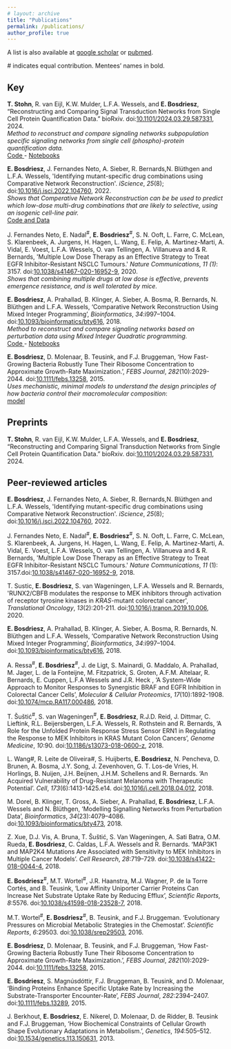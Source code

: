 ```yaml
---
# layout: archive
title: "Publications"
permalink: /publications/
author_profile: true
---
```


 A list is also available at [google scholar](https://scholar.google.com/citations?user=FWmDPGgAAAAJ&hl=en) or [pubmed](https://www.ncbi.nlm.nih.gov/pubmed/?term=Bosdriesz+E). 
 
\# indicates equal contribution. Mentees’ names in bold.

## Key


**T. Stohn**, R. van Eijl, K.W. Mulder, L.F.A. Wessels, and **E. Bosdriesz**, “Reconstructing and Comparing Signal Transduction Networks from Single Cell Protein Quantification Data.” bioRxiv. doi:[10.1101/2024.03.29.587331](https://doi.org/10.1101/2024.03.29.587331), 2024.<br>
*Method to reconstruct and compare signaling networks subpopulation specific signaling networks from single cell (phospho)-protein quantification data.*<br>
<i class="fab fa-github"></i> <a href="https://github.com/ibivu/scmra"> Code </a> -
<a href="https://github.com/tstohn/scmra_analysis"> Notebooks </a>

**E. Bosdriesz**, J. Fernandes Neto, A. Sieber, R. Bernards,N. Bl&uuml;thgen and L.F.A. Wessels, 'Identifying mutant-specific drug combinations using Comparative Network Reconstruction'. *iScience*, *25*(8); doi:[10.1016/j.isci.2022.104760](http://dx.doi.org/10.1016/j.isci.2022.104760), 2022.<br>
*Shows that Comperative Network Reconstruction can be be used to predict which low-dose multi-drug combinations that are likely to selective, using an isogenic cell-line pair.*<br>
<i class="fab fa-github"></i> <a href="https://github.com/evertbosdriesz/cnr-selective-combos"> Code and Data </a>

J. Fernandes Neto, E. Nadal<sup>#</sup>, **E. Bosdriesz**<sup>#</sup>, S. N. Ooft, L. Farre, C. McLean, S. Klarenbeek, A. Jurgens, H. Hagen, L. Wang, E. Felip, A. Martinez-Marti, A. Vidal, E. Voest, L.F.A. Wessels, O. van Tellingen, A. Villanueva and & R. Bernards, 'Multiple Low Dose Therapy as an Effective Strategy to Treat EGFR Inhibitor-Resistant NSCLC Tumours.' *Nature Communications*, *11 (1)*: 3157. doi:[10.1038/s41467-020-16952-9](https://doi.org/10.1038/s41467-020-16952-9), 2020.<br>
*Shows that combining multiple drugs at low dose is effective, prevents emergence resistance, and is well tolerated by mice.*

**E. Bosdriesz**, A. Prahallad, B. Klinger, A. Sieber, A. Bosma, R. Bernards, N. Bl&uuml;thgen and L.F.A. Wessels, ‘Comparative Network Reconstruction Using Mixed Integer Programming’, *Bioinformatics*, *34*:i997–1004. doi:[10.1093/bioinformatics/bty616](https://doi.org/10.1093/bioinformatics/bty616), 2018.<br>
*Method to reconstruct and compare signaling networks based on perturbation data using Mixed Integer Quadratic programming.*<br>
<i class="fab fa-github"></i> <a href="https://github.com/NKI-CCB/cnr"> Code </a> -
<a href="https://github.com/NKI-CCB/CNR-analyses"> Notebooks </a>
<!-- 
A. Ressa<sup>#</sup>, **E. Bosdriesz**<sup>#</sup>, J. de Ligt, S. Mainardi, G. Maddalo, A. Prahallad, M. Jager, L. de la Fonteijne, M. Fitzpatrick, S. Groten, A.F.M. Altelaar, R. Bernards, E. Cuppen, L.F.A Wessels and J.R. Heck,
‘A System-Wide Approach to Monitor Responses to Synergistic BRAF and EGFR Inhibition in Colorectal Cancer Cells’,
*Molecular & Cellular Proteomics*, *17*(10):1892-1908.
doi:[10.1074/mcp.RA117.000486](https://doi.org/10.1074/mcp.RA117.000486), 2018.<br>
*Transcriptomic, proteomic and phosphoproteomic, time-course analysis of cancer cells in response to targeted inhibitors*:<br>
<a href="https://bitbucket.org/evertbosdriesz/cgc-multi-omics/src/master/"><i class="fab fa-bitbucket"></i> Code </a> -->

**E. Bosdriesz**, D. Molenaar, B. Teusink, and F.J. Bruggeman,
‘How Fast-Growing Bacteria Robustly Tune Their Ribosome Concentration to Approximate Growth-Rate Maximization.’,
*FEBS Journal*, *282*(10):2029-2044. doi:[10.1111/febs.13258](https://doi.org/10.1111/febs.13258), 2015.<br>
*Uses mechanistic, minimal models to understand the design principles of how bacteria control their macromolecular composition*:<br>
<a href="https://jjj.bio.vu.nl/models/bosdriesz1/"><i class="fas fa-home"></i> model</a>

## Preprints

**T. Stohn**, R. van Eijl, K.W. Mulder, L.F.A. Wessels, and **E. Bosdriesz**, “Reconstructing and Comparing Signal Transduction Networks from Single Cell Protein Quantification Data.” bioRxiv. doi:[10.1101/2024.03.29.587331](https://doi.org/10.1101/2024.03.29.587331), 2024.

## Peer-reviewed articles

**E. Bosdriesz**, J. Fernandes Neto, A. Sieber, R. Bernards,N. Bl&uuml;thgen and L.F.A. Wessels, 'Identifying mutant-specific drug combinations using Comparative Network Reconstruction'. *iScience*, *25*(8); doi:[10.1016/j.isci.2022.104760](https://dx.doi.org/10.1016/j.isci.2022.104760), 2022.


J. Fernandes Neto, E. Nadal<sup>#</sup>, **E. Bosdriesz**<sup>#</sup>, S. N. Ooft, L. Farre, C. McLean, S. Klarenbeek, A. Jurgens, H. Hagen, L. Wang, E. Felip, A. Martinez-Marti, A. Vidal, E. Voest, L.F.A. Wessels, O. van Tellingen, A. Villanueva and & R. Bernards, 'Multiple Low Dose Therapy as an Effective Strategy to Treat EGFR Inhibitor-Resistant NSCLC Tumours.' *Nature Communications*, *11* (1): 3157.doi:[10.1038/s41467-020-16952-9](https://doi.org/10.1038/s41467-020-16952-9), 2018.

T. Sustic, **E. Bosdriesz**, S. van Wageningen, L.F.A. Wessels and R. Bernards, 'RUNX2/CBFB modulates the response to MEK inhibitors through activation of receptor tyrosine kinases in *KRAS*-mutant colorectal cancer', *Translational Oncology*, *13*(2):201-211.
doi:[10.1016/j.tranon.2019.10.006](https://doi.org/10.1016/j.tranon.2019.10.006), 2020.

**E. Bosdriesz**, A. Prahallad, B. Klinger, A. Sieber, A. Bosma, R. Bernards, N. Blüthgen and L.F.A. Wessels, ‘Comparative Network Reconstruction Using Mixed Integer Programming’, *Bioinformatics*, *34*:i997–1004. doi:[10.1093/bioinformatics/bty616](https://doi.org/10.1093/bioinformatics/bty616), 2018.

A. Ressa<sup>#</sup>, **E. Bosdriesz**<sup>#</sup>, J. de Ligt, S. Mainardi, G. Maddalo, A. Prahallad, M. Jager, L. de la Fonteijne, M. Fitzpatrick, S. Groten, A.F.M. Altelaar, R. Bernards, E. Cuppen, L.F.A Wessels and J.R. Heck ,
‘A System-Wide Approach to Monitor Responses to Synergistic BRAF and EGFR Inhibition in Colorectal Cancer Cells’,
*Molecular & Cellular Proteomics*, *17*(10):1892-1908.
doi:[10.1074/mcp.RA117.000486](https://doi.org/10.1074/mcp.RA117.000486), 2018.

T. Šuštić<sup>#</sup>, S. van Wageningen<sup>#</sup>, **E. Bosdriesz**, R.J.D. Reid, J. Dittmar, C. Lieftink,  R.L. Beijersbergen, L.F.A. Wessels, R. Rothstein and R. Bernards, ‘A Role for the Unfolded Protein Response Stress Sensor ERN1 in Regulating the Response to MEK Inhibitors in KRAS Mutant Colon Cancers’,
*Genome Medicine*, *10*:90. doi:[10.1186/s13073-018-0600-z](https://doi.org/10.1186/s13073-018-0600-z), 2018.

L. Wang#, R. Leite de Oliveira#, S. Huijberts, **E. Bosdriesz**, N. Pencheva, D. Brunen, A. Bosma, J.Y. Song, J. Zevenhoven, G. T. Los-de Vries, H. Horlings, B. Nuijen, J.H. Beijnen, J.H.M. Schellens and R. Bernards.
‘An Acquired Vulnerability of Drug-Resistant Melanoma with Therapeutic Potential’.
*Cell*, *173*(6):1413-1425.e14. doi:[10.1016/j.cell.2018.04.012](https://doi.org/10.1016/j.cell.2018.04.012), 2018.

M. Dorel, B. Klinger, T. Gross, A. Sieber, A. Prahallad, **E. Bosdriesz**, L.F.A. Wessels and N. Blüthgen, ‘Modelling Signalling Networks from Perturbation Data’, *Bioinformatics*, *34*(23):4079–4086. doi:[10.1093/bioinformatics/bty473](https://doi.org/10.1093/bioinformatics/bty473), 2018.

Z. Xue, D.J. Vis, A. Bruna, T. Šuštić, S. Van Wageningen, A. Sati Batra, O.M. Rueda, **E. Bosdriesz**, C. Caldas, L.F.A. Wessels and R. Bernards. ‘MAP3K1 and MAP2K4 Mutations Are Associated with Sensitivity to MEK Inhibitors in Multiple Cancer Models’.
*Cell Research*, *28*:719–729. doi:[10.1038/s41422-018-0044-4](https://doi.org/10.1038/s41422-018-0044-4), 2018.

**E. Bosdriesz**<sup>#</sup>, M.T. Wortel<sup>#</sup>, J.R. Haanstra, M.J. Wagner, P. de la Torre Cortés, and B. Teusink, ‘Low Affinity Uniporter Carrier Proteins Can Increase Net Substrate Uptake Rate by Reducing Efflux’, *Scientific Reports*, *8*:5576. doi:[10.1038/s41598-018-23528-7](https://doi.org/10.1038/s41598-018-23528-7), 2018.

M.T. Wortel<sup>#</sup>, **E. Bosdriesz**<sup>#</sup>, B. Teusink, and F.J. Bruggeman.
‘Evolutionary Pressures on Microbial Metabolic Strategies in the Chemostat’.
*Scientific Reports*, *6*:29503. doi:[10.1038/srep29503](https://doi.org/10.1038/srep29503), 2016.

**E. Bosdriesz**, D. Molenaar, B. Teusink, and F.J. Bruggeman, ‘How Fast-Growing Bacteria Robustly Tune Their Ribosome Concentration to Approximate Growth-Rate Maximization.’, *FEBS Journal*, *282*(10):2029-2044. doi:[10.1111/febs.13258](https://doi.org/10.1111/febs.13258), 2015.

**E. Bosdriesz**, S. Magnúsdóttir, F.J. Bruggeman, B. Teusink, and D. Molenaar,
‘Binding Proteins Enhance Specific Uptake Rate by Increasing the Substrate-Transporter Encounter-Rate’,
*FEBS Journal*, *282*:2394–2407. doi:[10.1111/febs.13289](https://doi.org/10.1111/febs.13289), 2015.

J. Berkhout, **E. Bosdriesz**, E. Nikerel, D. Molenaar, D. de Ridder, B. Teusink and F.J. Bruggeman,
‘How Biochemical Constraints of Cellular Growth Shape Evolutionary Adaptations in Metabolism.’,
*Genetics*, *194*:505–512. doi:[10.1534/genetics.113.150631](https://doi.org/10.1534/genetics.113.150631), 2013.

<br>

<!-- 
Mentees’ names underlined. Asterisk indicates dual first-author position.
**Articles provided for personal use only.**

You can also find my articles on <u><a href="https://scholar.google.com/citations?user=YRWfuEIAAAAJ&hl=en&oi=sra">my Google Scholar profile</a>.</u>

{% include base_path %}

{% for post in site.publications reversed %}
  {% include archive-single.html %}
{% endfor %} -->
